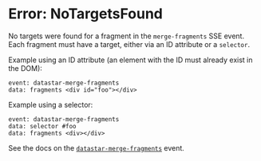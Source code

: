 # Error: NoTargetsFound

No targets were found for a fragment in the `merge-fragments` SSE event. Each fragment must have a target, either via an ID attribute or a `selector`.

Example using an ID attribute (an element with the ID must already exist in the DOM):

```
event: datastar-merge-fragments
data: fragments <div id="foo"></div>
```

Example using a selector:

```
event: datastar-merge-fragments
data: selector #foo
data: fragments <div></div>
```

See the docs on the [`datastar-merge-fragments`](https://data-star.dev/reference/plugins_backend#datastar-merge-fragments) event.